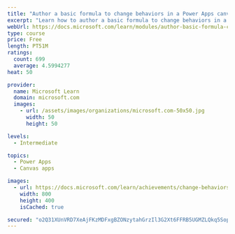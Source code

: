 ```yaml
---
title: "Author a basic formula to change behaviors in a Power Apps canvas app"
excerpt: "Learn how to author a basic formula to change behaviors in a Power Apps canvas app."
webUrl: https://docs.microsoft.com/learn/modules/author-basic-formula-change-behaviors-powerapps/
type: course
price: Free
length: PT51M
ratings:
  count: 699
  average: 4.5994277
heat: 50

provider:
  name: Microsoft Learn
  domain: microsoft.com
  images:
    - url: /assets/images/organizations/microsoft.com-50x50.jpg
      width: 50
      height: 50

levels:
  - Intermediate

topics:
  - Power Apps
  - Canvas apps

images:
  - url: https://docs.microsoft.com/learn/achievements/change-behaviors-social.png
    width: 800
    height: 400
    isCached: true

secured: "o2Q31XUnVRD7XeAjFKzMDFxgBZONzytahGrzIl3G2Xt6FFRB5UGMZLQkq5Sop+Y69muGcsPC248FeSd4YHo25jw41tjn/WMbDeNPxSnD2ke4BXmBIqFY6bLeShgzV7qPhBMiX0KIrUIrvFdDn2lPAsG7TMMF173hEIFf9f8svpvfGjki/QvZ62RsbecgnxVNSYOBRZWQpA/cFcn94gXnZmjznby/THgDc365zo2Yd4uE9Fw4CbCIN3cSthut7lybuRAV/p8lywiCz02gmOdK+7ykIEkavaFxKgbfAg8tzUn5ps/Jgz2uGE3F00Z1TKG2ECIeECFhAdWCDoAObzbizWo2RkNI/yPAFy9IfIZ19l4ZmCt3Ug9M2cnt2epqKF8Pdo23b1ChjfAi1jM4qEMSscKGM0qKfG9BVpVLpTDtp9s=;DbHjr/mWoe6bPpXOd9iP8Q=="
---
```


